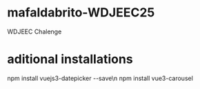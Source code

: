 # mafaldabrito-WDJEEC25
WDJEEC Chalenge

# aditional installations
npm install vuejs3-datepicker --save\n
npm install vue3-carousel
